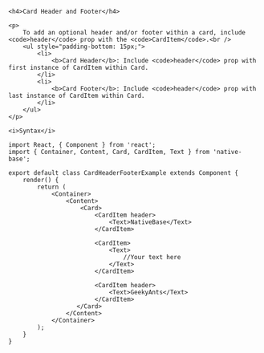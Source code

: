 <div class="section" id="cardHeaderAndFooter">

    <h4>Card Header and Footer</h4>

    <p>
        To add an optional header and/or footer within a card, include <code>header</code> prop with the <code>CardItem</code>.<br />
        <ul style="padding-bottom: 15px;">
            <li>
                <b>Card Header</b>: Include <code>header</code> prop with first instance of CardItem within Card.
            </li>
            <li>
                <b>Card Footer</b>: Include <code>header</code> prop with last instance of CardItem within Card.
            </li>
        </ul>
    </p>

    <i>Syntax</i>

<pre class="line-numbers"><code class="language-jsx">import React, { Component } from 'react';
import { Container, Content, Card, CardItem, Text } from 'native-base';
​
export default class CardHeaderFooterExample extends Component {
    render() {
        return (
            &lt;Container>
                &lt;Content>
                    &lt;Card>
                        &lt;CardItem header>
                            &lt;Text>NativeBase&lt;/Text>
                        &lt;/CardItem>

                        &lt;CardItem>
                            &lt;Text>
                                //Your text here
                            &lt;/Text>
                        &lt;/CardItem>

                        &lt;CardItem header>
                            &lt;Text>GeekyAnts&lt;/Text>
                        &lt;/CardItem>
                   &lt;/Card>
                &lt;/Content>
            &lt;/Container>
        );
    }
}</code></pre><br />

</div>
